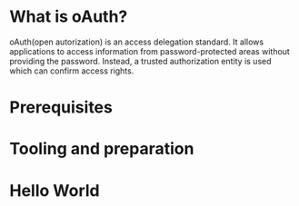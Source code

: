 # What is oAuth?
oAuth(open autorization) is an access delegation standard. It allows applications to access information from password-protected areas without providing the password. Instead, a trusted authorization entity is used which can confirm access rights.
# Prerequisites
# Tooling and preparation

# Hello World